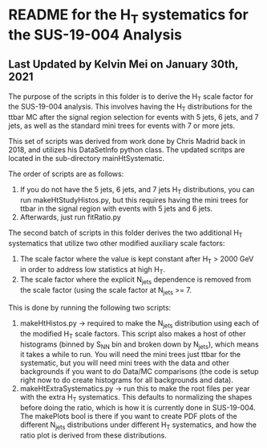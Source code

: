 # README for the H<sub>T</sub> systematics for the SUS-19-004 Analysis

## Last Updated by Kelvin Mei on January 30th, 2021

The purpose of the scripts in this folder is to derive the H<sub>T</sub> scale factor for the SUS-19-004 analysis.
This involves having the H<sub>T</sub> distributions for the ttbar MC after the signal region selection for events 
with 5 jets, 6 jets, and 7 jets, as well as the standard mini trees for events with 7 or more jets.

This set of scripts was derived from work done by Chris Madrid back in 2018, and utilizes his DataSetInfo python class.
The updated scritps are located in the sub-directory mainHtSystematic.

The order of scripts are as follows:
1. If you do not have the 5 jets, 6 jets, and 7 jets H<sub>T</sub> distributions, you can run makeHtStudyHistos.py, but this requires having the mini trees for ttbar in the signal region with events with 5 jets and 6 jets.
2. Afterwards, just run fitRatio.py

The second batch of scripts in this folder derives the two additional H<sub>T</sub> systematics that utilize
two other modified auxiliary scale factors:

1. The scale factor where the value is kept constant after H<sub>T</sub> > 2000 GeV in order to address low statistics at high H<sub>T</sub>.
2. The scale factor where the explicit N<sub>jets</sub> dependence is removed from the scale factor (using the scale factor at N<sub>jets</sub> >= 7.

This is done by running the following two scripts:
1. makeHtHistos.py -> required to make the N<sub>jets</sub> distribution using each of the modified H<sub>T</sub> scale factors. This script also makes a host of other histograms (binned by S<sub>NN</sub> bin and broken down by N<sub>jets</sub>), which means it takes a while to run. You will need the mini trees just ttbar for the systematic, but you will need mini trees with the data and other backgrounds if you want to do Data/MC comparisons (the code is setup right now to do create histograms for all backgrounds and data).
2. makeHtExtraSystematics.py -> run this to make the root files per year with the extra H<sub>T</sub> systematics. This defaults to normalizing the shapes before doing the ratio, which is how it is currently done in SUS-19-004. The makePlots bool is there if you want to create PDF plots of the different N<sub>jets</sub> distributions under different H<sub>T</sub> systematics, and how the ratio plot is derived from these distributions.